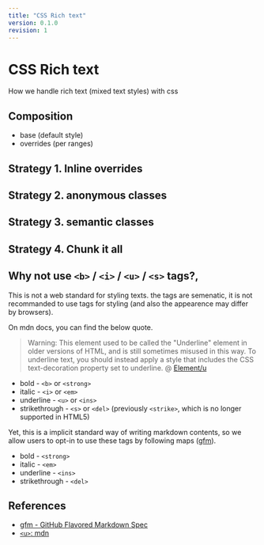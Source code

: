 ```yaml
---
title: "CSS Rich text"
version: 0.1.0
revision: 1
---
```


# CSS Rich text

How we handle rich text (mixed text styles) with css

## Composition

- base (default style)
- overrides (per ranges)

## Strategy 1. Inline overrides

## Strategy 2. anonymous classes

## Strategy 3. semantic classes

## Strategy 4. Chunk it all

## Why not use `<b>` / `<i>` / `<u>` / `<s>` tags?,

This is not a web standard for styling texts. the tags are semenatic, it is not recommanded to use tags for styling (and also the appearence may differ by browsers).

On mdn docs, you can find the below quote.

> Warning: This element used to be called the "Underline" element in older versions of HTML, and is still sometimes misused in this way. To underline text, you should instead apply a style that includes the CSS text-decoration property set to underline. @ [Element/u](https://developer.mozilla.org/en-US/docs/Web/HTML/Element/u)

- bold - `<b>` or `<strong>`
- italic - `<i>` or `<em>`
- underline - `<u>` or `<ins>`
- strikethrough - `<s>` or `<del>` (previously `<strike>`, which is no longer supported in HTML5)

Yet, this is a implicit standard way of writing markdown contents, so we allow users to opt-in to use these tags by following maps ([gfm](https://github.github.com/gfm/)).

- bold - `<strong>`
- italic - `<em>`
- underline - `<ins>`
- strikethrough - `<del>`

## References

- [gfm - GitHub Flavored Markdown Spec](https://github.github.com/gfm/)
- [`<u>`: mdn](https://developer.mozilla.org/en-US/docs/Web/HTML/Element/u)
